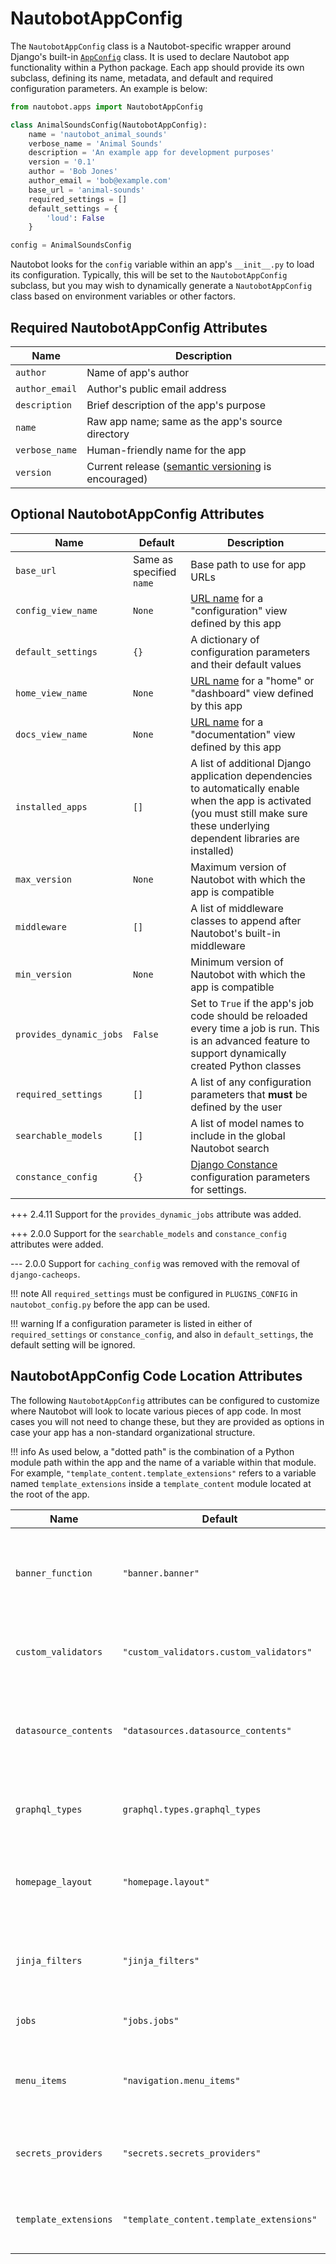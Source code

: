 # NautobotAppConfig

The `NautobotAppConfig` class is a Nautobot-specific wrapper around Django's built-in [`AppConfig`](https://docs.djangoproject.com/en/stable/ref/applications/) class. It is used to declare Nautobot app functionality within a Python package. Each app should provide its own subclass, defining its name, metadata, and default and required configuration parameters. An example is below:

```python
from nautobot.apps import NautobotAppConfig

class AnimalSoundsConfig(NautobotAppConfig):
    name = 'nautobot_animal_sounds'
    verbose_name = 'Animal Sounds'
    description = 'An example app for development purposes'
    version = '0.1'
    author = 'Bob Jones'
    author_email = 'bob@example.com'
    base_url = 'animal-sounds'
    required_settings = []
    default_settings = {
        'loud': False
    }

config = AnimalSoundsConfig
```

Nautobot looks for the `config` variable within an app's `__init__.py` to load its configuration. Typically, this will be set to the `NautobotAppConfig` subclass, but you may wish to dynamically generate a `NautobotAppConfig` class based on environment variables or other factors.

## Required NautobotAppConfig Attributes

| Name | Description |
| ---- | ----------- |
| `author` | Name of app's author |
| `author_email` | Author's public email address |
| `description` | Brief description of the app's purpose |
| `name` | Raw app name; same as the app's source directory |
| `verbose_name` | Human-friendly name for the app |
| `version` | Current release ([semantic versioning](https://semver.org/) is encouraged) |

## Optional NautobotAppConfig Attributes

| Name | Default | Description |
| ---- | ------- | ----------- |
| `base_url` | Same as specified `name` | Base path to use for app URLs |
| `config_view_name` | `None` | [URL name](configuration-view.md) for a "configuration" view defined by this app |
| `default_settings` | `{}` | A dictionary of configuration parameters and their default values |
| `home_view_name` | `None` | [URL name](configuration-view.md) for a "home" or "dashboard" view defined by this app |
| `docs_view_name` | `None` | [URL name](configuration-view.md) for a "documentation" view defined by this app |
| `installed_apps` | `[]` | A list of additional Django application dependencies to automatically enable when the app is activated (you must still make sure these underlying dependent libraries are installed) |
| `max_version` | `None` | Maximum version of Nautobot with which the app is compatible |
| `middleware` | `[]` | A list of middleware classes to append after Nautobot's built-in middleware |
| `min_version` | `None` | Minimum version of Nautobot with which the app is compatible |
| `provides_dynamic_jobs` | `False` | Set to `True` if the app's job code should be reloaded every time a job is run. This is an advanced feature to support dynamically created Python classes |
| `required_settings` | `[]` | A list of any configuration parameters that **must** be defined by the user |
| `searchable_models` | `[]` | A list of model names to include in the global Nautobot search |
| `constance_config` | `{}` | [Django Constance](database-backend-config.md) configuration parameters for settings. |

+++ 2.4.11
    Support for the `provides_dynamic_jobs` attribute was added.

+++ 2.0.0
    Support for the `searchable_models` and `constance_config` attributes were added.

--- 2.0.0
    Support for `caching_config` was removed with the removal of `django-cacheops`.

!!! note
    All `required_settings` must be configured in `PLUGINS_CONFIG` in `nautobot_config.py` before the app can be used.

!!! warning
    If a configuration parameter is listed in either of `required_settings` or `constance_config`, and also in `default_settings`, the default setting will be ignored.

## NautobotAppConfig Code Location Attributes

The following `NautobotAppConfig` attributes can be configured to customize where Nautobot will look to locate various pieces of app code. In most cases you will not need to change these, but they are provided as options in case your app has a non-standard organizational structure.

!!! info
    As used below, a "dotted path" is the combination of a Python module path within the app and the name of a variable within that module. For example, `"template_content.template_extensions"` refers to a variable named `template_extensions` inside a `template_content` module located at the root of the app.

| Name | Default | Description |
| ---- | ------- | ----------- |
| `banner_function` | `"banner.banner"` | Dotted path to a function that can render a custom [banner](ui-extensions/banners.md) |
| `custom_validators` | `"custom_validators.custom_validators"` | Dotted path to a list of [custom validator classes](platform-features/custom-validators.md) |
| `datasource_contents` | `"datasources.datasource_contents"` | Dotted path to a list of [datasource (Git, etc.) content types](platform-features/git-repository-content.md) to register |
| `graphql_types` | `graphql.types.graphql_types` | Dotted path to a list of [GraphQL type classes](models/graphql.md#creating-your-own-graphql-type-object) |
| `homepage_layout` | `"homepage.layout"` | Dotted path to a list of [home page items](ui-extensions/home-page.md) provided by the app |
| `jinja_filters` | `"jinja_filters"` | Path to a module that contains [Jinja2 filters](platform-features/jinja2-filters.md) to be registered |
| `jobs` | `"jobs.jobs"` | Dotted path to a list of [Job classes](platform-features/jobs.md) |
| `menu_items` | `"navigation.menu_items"` | Dotted path to a list of [navigation menu items](ui-extensions/navigation.md) provided by the app |
| `secrets_providers` | `"secrets.secrets_providers"` | Dotted path to a list of [secrets providers](platform-features/secrets-providers.md) in the app |
| `template_extensions` | `"template_content.template_extensions"` | Dotted path to a list of [template extension classes](ui-extensions/object-views.md) |
